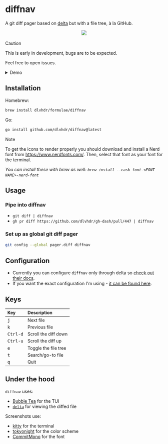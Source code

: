 # diffnav

A git diff pager based on [delta](https://github.com/dandavison/delta) but with a file tree, à la GitHub.

<p align="center">
  <img width="750" src="https://github.com/user-attachments/assets/0a5bc0c9-9b74-4bca-8b8d-423bcf859e68" />
</p>

> [!CAUTION]
> This is early in development, bugs are to be expected.
>
> Feel free to open issues.

<details>
  <summary>Demo</summary>
  <img src="https://github.com/dlvhdr/diffnav/blob/74c3f341797ab121ce8edf785ef63e00075ce040/out.gif" />
</details>

## Installation

Homebrew:

```sh
brew install dlvhdr/formulae/diffnav
```

Go:

```sh
go install github.com/dlvhdr/diffnav@latest
```

> [!NOTE]
> To get the icons to render properly you should download and install a Nerd font from https://www.nerdfonts.com/. Then, select that font as your font for the terminal.
>
> _You can install these with brew as well: `brew install --cask font-<FONT NAME>-nerd-font`_

## Usage

### Pipe into diffnav

- `git diff | diffnav`
- `gh pr diff https://github.com/dlvhdr/gh-dash/pull/447 | diffnav`

### Set up as global git diff pager

```bash
git config --global pager.diff diffnav
```

## Configuration

- Currently you can configure `diffnav` only through delta so [check out their docs](https://dandavison.github.io/delta/configuration.html).
- If you want the exact configuration I'm using - [it can be found here](https://github.com/dlvhdr/diffnav/blob/main/cfg/delta.conf).

## Keys

| Key               | Description          |
| :---------------- | :------------------- |
| <kbd>j</kbd>      | Next file            |
| <kbd>k</kbd>      | Previous file        |
| <kbd>Ctrl-d</kbd> | Scroll the diff down |
| <kbd>Ctrl-u</kbd> | Scroll the diff up   |
| <kbd>e</kbd>      | Toggle the file tree |
| <kbd>t</kbd>      | Search/go-to file    |
| <kbd>q</kbd>      | Quit                 |

## Under the hood

`diffnav` uses:

- [Bubble Tea](https://github.com/charmbracelet/bubbletea) for the TUI
- [`delta`](https://github.com/dandavison/delta) for viewing the diffed file

Screenshots use:

- [kitty](https://sw.kovidgoyal.net/kitty/) for the terminal
- [tokyonight](https://github.com/folke/tokyonight.nvim) for the color scheme
- [CommitMono](https://www.nerdfonts.com/font-downloads) for the font
